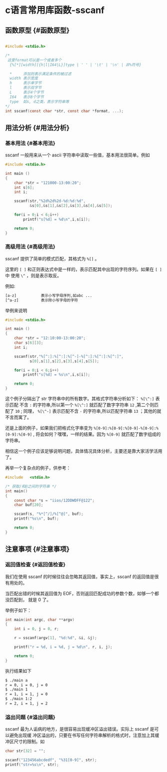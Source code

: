 # c语言常用库函数-sscanf


## 函数原型 {#函数原型}

```c

#include <stdio.h>

/*
 这里format可以是一个或者多个
  {%[*][width][{h|l|I64|L}]type | ' ' | '\t' | '\n' | 非%符号}

  *     添加则表示满足条件的被过滤
  width 表示宽度
  h     表示单字节
  l     表示双字节
  L     表示4个字节
  I64   表示8个字节
  type  如s, d之类，表示字符串等
*/
int sscanf(const char *str, const char *format, ...);

```


## 用法分析 {#用法分析}


### 基本用法 {#基本用法}

sscanf 一般用来从一个 ascii 字符串中读取一些值，基本用法很简单。例如

```c
#include <stdio.h>

int main ()
{
    char *str = "121000-13:00:20";
    int s[6];
    int i;

    sscanf(str,"%2d%2d%2d-%d:%d:%d",
           &s[0],&s[1],&s[2],&s[3],&s[4],&s[5]);

    for(i = 0;i < 6;i++)
        printf("s[%d] = %d\n",i,s[i]);

    return 0;
}
```


### 高级用法 {#高级用法}

sscanf 提供了简单的模式匹配，其格式为 `%[]` 。

这里的 `[ ]` 和正则表达式中是一样的，表示匹配其中出现的字符序列。如果在 `[ ]` 中
使用 `\^` ，则是表示取反。

例如:

```sh
[a-z]           表示小写字母序列,如abc ...
[^a-z]          表示除小写字母的字符
```

举例来说明

```c
#include <stdio.h>

int main ()
{
    char *str = "12:10:00-13:00:20";
    char s[6][3];
    int i;

    sscanf(str,"%[^:]:%[^:]:%[^-]-%[^:]:%[^:]:%[^:]",
           s[0],s[1],s[2],s[3],s[4],s[5]);

    for(i = 0;i < 6;i++)
        printf("s[%d] = %s\n",i,s[i]);

    return 0;
}
```

这个例子分隔出了 str 字符串中的所有数字。其格式字符串分析如下： `%[\^:]` 表示匹配
不含 `:` 的字符串,所以第一个 `%[\^:]` 就匹配了数字字符串 `12` ,第二个则匹配了
`10` ; 同理， `%[\^-]` 表示匹配不含 `-` 的字符串,所以匹配字符串 `13` ；其他的就
不言而寓了。

还是上面的例子，如果我们把格式化字串变为
`%[0-9]:%[0-9]:%[0-9]-%[0-9]:%[0-9]:%[0-9]` , 将会如何？嘿嘿，一样的结果。因为
`%[0-9]` 就匹配了数字组成的字符串。

相信这一个例子应该足够说明问题，具体情况具体分析，主要还是靠大家活学活用了。

再举一个复杂点的例子，供参考：

```c
#include   <stdio.h>

/* 获取/和@之间的字符串 */
int main()
{
    const char *s = "iios/12DDWDFF@122";
    char buf[20];

    sscanf(s, "%*[^/]/%[^@]", buf);
    printf("%s\n", buf);

    return 0;
}
```


## 注意事项 {#注意事项}


### 返回值检查 {#返回值检查}

我们在使用 sscanf 的时候往往会忽略其返回值，事实上，sscanf 的返回值是很有用处的。

当匹配出错的时候其返回值为 EOF，否则返回匹配成功的参数个数，如够一个都没匹配到，
就是 0 了。

举例子如下：

```c
int main(int argc, char **argv)
{
    int i = 0, j = 0, r;

    r = sscanf(argv[1], "%d:%d", &i, &j);

    printf("r = %d, i = %d, j = %d\n", r, i, j);

    return 0;
}
```

执行结果如下

```sh
$ ./main a
r = 0, i = 0, j = 0
$ ./main 1
r = 1, i = 1, j = 0
$ ./main 1:2
r = 2, i = 1, j = 2
```


### 溢出问题 {#溢出问题}

sscanf 最为人诟病的地方，是很容易出现缓冲区溢出错误。实际上 sscanf 是可以避免出现缓
冲区溢出的，只要在书写任何字符串解析的格式时，注意加上其缓冲区尺寸的限制。如

```c
char str[32] = "";

sscanf("123456abcdedf", "%31[0-9]", str);
printf("str=%s\n", str);
```

